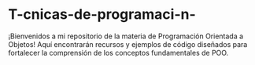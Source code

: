 # T-cnicas-de-programaci-n-
¡Bienvenidos a mi repositorio de la materia de Programación Orientada a Objetos! Aquí encontrarán recursos y ejemplos de código diseñados para fortalecer la comprensión de los conceptos fundamentales de POO.
